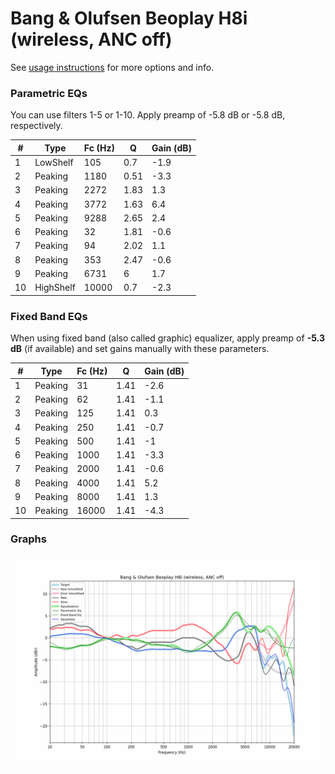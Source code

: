 # Bang & Olufsen Beoplay H8i (wireless, ANC off)
See [usage instructions](https://github.com/jaakkopasanen/AutoEq#usage) for more options and info.

### Parametric EQs
You can use filters 1-5 or 1-10. Apply preamp of -5.8 dB or -5.8 dB, respectively.

|   # | Type      |   Fc (Hz) |    Q |   Gain (dB) |
|-----|-----------|-----------|------|-------------|
|   1 | LowShelf  |       105 | 0.7  |        -1.9 |
|   2 | Peaking   |      1180 | 0.51 |        -3.3 |
|   3 | Peaking   |      2272 | 1.83 |         1.3 |
|   4 | Peaking   |      3772 | 1.63 |         6.4 |
|   5 | Peaking   |      9288 | 2.65 |         2.4 |
|   6 | Peaking   |        32 | 1.81 |        -0.6 |
|   7 | Peaking   |        94 | 2.02 |         1.1 |
|   8 | Peaking   |       353 | 2.47 |        -0.6 |
|   9 | Peaking   |      6731 | 6    |         1.7 |
|  10 | HighShelf |     10000 | 0.7  |        -2.3 |

### Fixed Band EQs
When using fixed band (also called graphic) equalizer, apply preamp of **-5.3 dB** (if available) and set gains manually with these parameters.

|   # | Type    |   Fc (Hz) |    Q |   Gain (dB) |
|-----|---------|-----------|------|-------------|
|   1 | Peaking |        31 | 1.41 |        -2.6 |
|   2 | Peaking |        62 | 1.41 |        -1.1 |
|   3 | Peaking |       125 | 1.41 |         0.3 |
|   4 | Peaking |       250 | 1.41 |        -0.7 |
|   5 | Peaking |       500 | 1.41 |        -1   |
|   6 | Peaking |      1000 | 1.41 |        -3.3 |
|   7 | Peaking |      2000 | 1.41 |        -0.6 |
|   8 | Peaking |      4000 | 1.41 |         5.2 |
|   9 | Peaking |      8000 | 1.41 |         1.3 |
|  10 | Peaking |     16000 | 1.41 |        -4.3 |

### Graphs
![](./Bang%20&%20Olufsen%20Beoplay%20H8i%20(wireless,%20ANC%20off).png)
